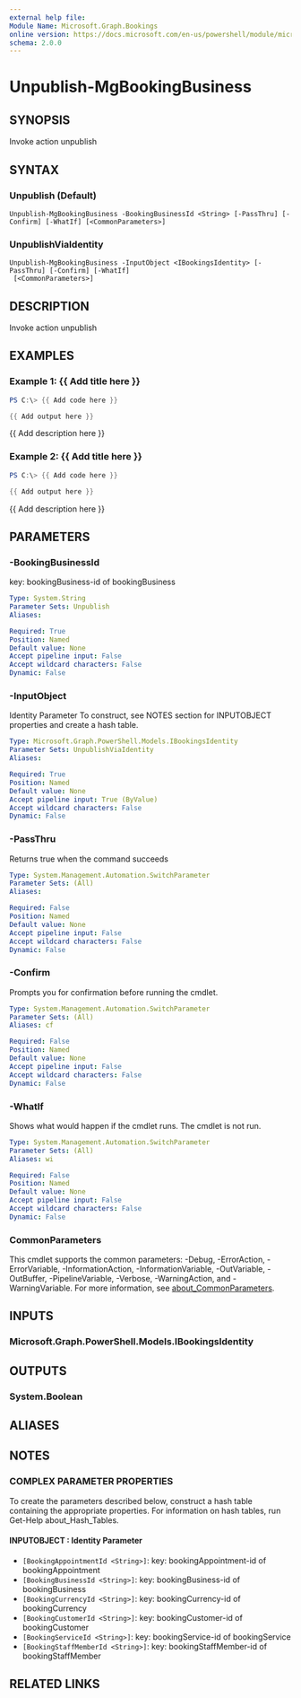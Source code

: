 ```yaml
---
external help file:
Module Name: Microsoft.Graph.Bookings
online version: https://docs.microsoft.com/en-us/powershell/module/microsoft.graph.bookings/unpublish-mgbookingbusiness
schema: 2.0.0
---
```


# Unpublish-MgBookingBusiness

## SYNOPSIS
Invoke action unpublish

## SYNTAX

### Unpublish (Default)
```
Unpublish-MgBookingBusiness -BookingBusinessId <String> [-PassThru] [-Confirm] [-WhatIf] [<CommonParameters>]
```

### UnpublishViaIdentity
```
Unpublish-MgBookingBusiness -InputObject <IBookingsIdentity> [-PassThru] [-Confirm] [-WhatIf]
 [<CommonParameters>]
```

## DESCRIPTION
Invoke action unpublish

## EXAMPLES

### Example 1: {{ Add title here }}
```powershell
PS C:\> {{ Add code here }}

{{ Add output here }}
```

{{ Add description here }}

### Example 2: {{ Add title here }}
```powershell
PS C:\> {{ Add code here }}

{{ Add output here }}
```

{{ Add description here }}

## PARAMETERS

### -BookingBusinessId
key: bookingBusiness-id of bookingBusiness

```yaml
Type: System.String
Parameter Sets: Unpublish
Aliases:

Required: True
Position: Named
Default value: None
Accept pipeline input: False
Accept wildcard characters: False
Dynamic: False
```

### -InputObject
Identity Parameter
To construct, see NOTES section for INPUTOBJECT properties and create a hash table.

```yaml
Type: Microsoft.Graph.PowerShell.Models.IBookingsIdentity
Parameter Sets: UnpublishViaIdentity
Aliases:

Required: True
Position: Named
Default value: None
Accept pipeline input: True (ByValue)
Accept wildcard characters: False
Dynamic: False
```

### -PassThru
Returns true when the command succeeds

```yaml
Type: System.Management.Automation.SwitchParameter
Parameter Sets: (All)
Aliases:

Required: False
Position: Named
Default value: None
Accept pipeline input: False
Accept wildcard characters: False
Dynamic: False
```

### -Confirm
Prompts you for confirmation before running the cmdlet.

```yaml
Type: System.Management.Automation.SwitchParameter
Parameter Sets: (All)
Aliases: cf

Required: False
Position: Named
Default value: None
Accept pipeline input: False
Accept wildcard characters: False
Dynamic: False
```

### -WhatIf
Shows what would happen if the cmdlet runs.
The cmdlet is not run.

```yaml
Type: System.Management.Automation.SwitchParameter
Parameter Sets: (All)
Aliases: wi

Required: False
Position: Named
Default value: None
Accept pipeline input: False
Accept wildcard characters: False
Dynamic: False
```

### CommonParameters
This cmdlet supports the common parameters: -Debug, -ErrorAction, -ErrorVariable, -InformationAction, -InformationVariable, -OutVariable, -OutBuffer, -PipelineVariable, -Verbose, -WarningAction, and -WarningVariable. For more information, see [about_CommonParameters](http://go.microsoft.com/fwlink/?LinkID=113216).

## INPUTS

### Microsoft.Graph.PowerShell.Models.IBookingsIdentity

## OUTPUTS

### System.Boolean

## ALIASES

## NOTES

### COMPLEX PARAMETER PROPERTIES
To create the parameters described below, construct a hash table containing the appropriate properties. For information on hash tables, run Get-Help about_Hash_Tables.

#### INPUTOBJECT <IBookingsIdentity>: Identity Parameter
  - `[BookingAppointmentId <String>]`: key: bookingAppointment-id of bookingAppointment
  - `[BookingBusinessId <String>]`: key: bookingBusiness-id of bookingBusiness
  - `[BookingCurrencyId <String>]`: key: bookingCurrency-id of bookingCurrency
  - `[BookingCustomerId <String>]`: key: bookingCustomer-id of bookingCustomer
  - `[BookingServiceId <String>]`: key: bookingService-id of bookingService
  - `[BookingStaffMemberId <String>]`: key: bookingStaffMember-id of bookingStaffMember

## RELATED LINKS

